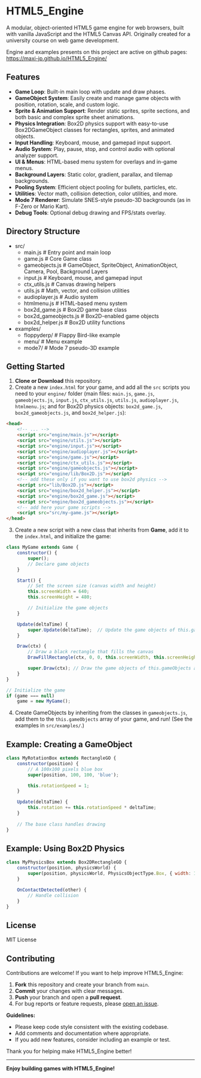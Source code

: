# HTML5_Engine

A modular, object-oriented HTML5 game engine for web browsers, built with vanilla JavaScript and the HTML5 Canvas API. Originally created for a university course on web game development.

Engine and examples presents on this project are active on github pages: https://maxi-jp.github.io/HTML5_Engine/

## Features

- **Game Loop**: Built-in main loop with update and draw phases.
- **GameObject System**: Easily create and manage game objects with position, rotation, scale, and custom logic.
- **Sprite & Animation Support**: Render static sprites, sprite sections, and both basic and complex sprite sheet animations.
- **Physics Integration**: Box2D physics support with easy-to-use Box2DGameObject classes for rectangles, sprites, and animated objects.
- **Input Handling**: Keyboard, mouse, and gamepad input support.
- **Audio System**: Play, pause, stop, and control audio with optional analyzer support.
- **UI & Menus**: HTML-based menu system for overlays and in-game menus.
- **Background Layers**: Static color, gradient, parallax, and tilemap backgrounds.
- **Pooling System**: Efficient object pooling for bullets, particles, etc.
- **Utilities**: Vector math, collision detection, color utilities, and more.
- **Mode 7 Renderer**: Simulate SNES-style pseudo-3D backgrounds (as in F-Zero or Mario Kart).
- **Debug Tools**: Optional debug drawing and FPS/stats overlay.

## Directory Structure
- src/
  - main.js               # Entry point and main loop
  - game.js               # Core Game class
  - gameobjects.js        # GameObject, SpriteObject, AnimationObject, Camera, Pool, Background Layers
  - input.js              # Keyboard, mouse, and gamepad input
  - ctx_utils.js          # Canvas drawing helpers
  - utils.js              # Math, vector, and collision utilities
  - audioplayer.js        # Audio system
  - htmlmenu.js           # HTML-based menu system
  - box2d_game.js         # Box2D game base class 
  - box2d_gameobjects.js  # Box2D-enabled game objects
  - box2d_helper.js       # Box2D utility functions
- examples/
  - floppyderp/           # Flappy Bird-like example
  - menu/                 # Menu example
  - mode7/                # Mode 7 pseudo-3D example

## Getting Started

1. **Clone or Download** this repository.
2. Create a new `index.html` for your game, and add all the `src` scripts you need to your `engine/` folder (main files: `main.js`, `game.js`, `gameobjects.js`, `input.js`, `ctx_utils.js`, `utils.js`, `audioplayer.js`, `htmlmenu.js`; and for Box2D physics objects: `box2d_game.js`, `box2d_gameobjects.js`, and `box2d_helper.js`):
```html
<head>
    <!-- ... -->
    <script src="engine/main.js"></script>
    <script src="engine/utils.js"></script>
    <script src="engine/input.js"></script>
    <script src="engine/audioplayer.js"></script>
    <script src="engine/game.js"></script>
    <script src="engine/ctx_utils.js"></script>
    <script src="engine/gameobjects.js"></script>
    <script src="engine/lib/Box2D.js"></script>
    <!-- add these only if you want to use box2d physics -->
    <script src="lib/Box2D.js"></script>
    <script src="engine/box2d_helper.js"></script>
    <script src="engine/box2d_game.js"></script>
    <script src="engine/box2d_gameobjects.js"></script>
    <!-- add here your game scripts -->
    <script src="src/my-game.js"></script>
</head>
```
3. Create a new script with a new class that inherits from **Game**, add it to the `index.html`, and initialize the game:
```javascript
class MyGame extends Game {
    constructor() {
        super();
        // Declare game objects
    }

    Start() {
        // Set the screen size (canvas width and height)
        this.screenWidth = 640;
        this.screenHeight = 480;

        // Initialize the game objects
    }

    Update(deltaTime) {
        super.Update(deltaTime);  // Update the game objects of this.gameObjects array
    }

    Draw(ctx) {
        // Draw a black rectangle that fills the canvas
        DrawFillRectangle(ctx, 0, 0, this.screenWidth, this.screenHeight, "black");

        super.Draw(ctx); // Draw the game objects of this.gameObjects array
    }
}

// Initialize the game
if (game === null)
    game = new MyGame();
```

4. Create GameObjects by inheriting from the classes in `gameobjects.js`, add them to the `this.gameObjects` array of your game, and run! (See the examples in `src/examples/`.)

## Example: Creating a GameObject

```javascript
class MyRotationBox extends RectangleGO {
    constructor(position) {
        // A 100x100 pixels blue box
        super(position, 100, 100, 'blue');

        this.rotationSpeed = 1;
    }

    Update(deltaTime) {
        this.rotation += this.rotationSpeed * deltaTime;
    }
    
    // The base class handles drawing
}
```

## Example: Using Box2D Physics

```javascript
class MyPhysicsBox extends Box2DRectangleGO {
    constructor(position, physicsWorld) {
        super(position, physicsWorld, PhysicsObjectType.Box, { width: 1, height: 1, density: 1 }, 1, 1, "green");
    }

    OnContactDetected(other) {
        // Handle collision
    }
}
```

## License

MIT License

## Contributing

Contributions are welcome! If you want to help improve HTML5_Engine:

1. **Fork** this repository and create your branch from `main`.
2. **Commit** your changes with clear messages.
3. **Push** your branch and open a **pull request**.
4. For bug reports or feature requests, please [open an issue](https://github.com/maxi-jp/HTML5_Engine/issues).

**Guidelines:**
- Please keep code style consistent with the existing codebase.
- Add comments and documentation where appropriate.
- If you add new features, consider including an example or test.

Thank you for helping make HTML5_Engine better!


---

**Enjoy building games with HTML5_Engine!**


